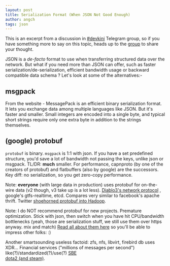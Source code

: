 ```yaml
---
layout: post
title: Serialization Format (When JSON Not Good Enough)
author: angch
tags: json
---
```


This is an excerpt from a discussion in [#devkini][1] Telegram group, so if you have something more to say on this topic, heads up to the [group][1] to share your thought.

[1]:https://telegram.me/joinchat/ACIF0AHECE3dGeOPeqM8zw

JSON is a *de-facto* format to use when transferring structured data over the network. But what if you need more than JSON can offer, such as faster serialization/de-serialization, efficient bandwidth usage or backward compatible data schema ? Let's look at some of the alternatives:-

<!-- More -->

## msgpack
From the website - MessagePack is an efficient binary serialization format. It lets you exchange data among multiple languages like JSON. But it's faster and smaller. Small integers are encoded into a single byte, and typical short strings require only one extra byte in addition to the strings themselves.

## (google) protobuf
`protobuf` is binary. `msgpack` is 1:1 with json. If you have a set predefined structure, you'd save a lot of bandwidth not passing the keys, unlike json or msgpack. TL/DR: **much** smaller. For performance, capnproto (by one of the creators of protobuf) and flatbuffers (also by google) are the successors. Key diff: no serialization, so you get zero-copy performance.

Note: **everyone** (with large data in production) uses protobuf for on-the-wire data (v2 though, v3 take up is a lot less). [Diablo3's network protocol](https://github.com/fry/d3) , google's gtfs-realtime, etcd. Compares very similar to facebook's apache thrift. Twitter [shoehorned protobuf into Hadoop](http://www.slideshare.net/kevinweil/protocol-buffers-and-hadoop-at-twitter/26-Enter_Protocol_Buffers_Protocol_Buffers).

Note: I do NOT recommend protobuf for new projects. Premature optimization. Stick with json, then switch when you have hit CPU/bandwidth bottlenecks (yeah, those are serialization stuff, we still use them over https anyway. mix and match) [Read all about them here](https://en.wikipedia.org/wiki/Comparison_of_data_serializatio) so you'll be able to impress other folks: :) 

Another smartsounding useless factoid: zfs, nfs, libvirt, firebird db uses XDR... Financial services ("millions of messages per second") like(?)/standardized(?)/use(?) [SBE](http://real-logic.github.io/simple-binary-encoding/)  
[dota2 (and steam)](https://github.com/SteamRE/SteamKit/tree/master/Resources/Protobufs/dota).
